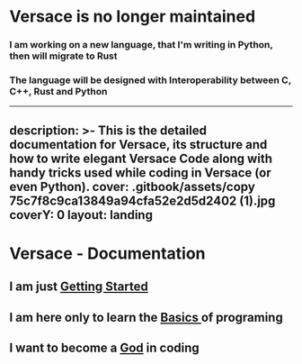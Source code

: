 # Versace is no longer maintained
### I am working on a new language, that I'm writing in Python, then will migrate to Rust
### The language will be designed with Interoperability between C, C++, Rust and Python

---
description: >-
  This is the detailed documentation for Versace, its structure and how to write
  elegant Versace Code along with handy tricks used while coding in Versace (or
  even Python).
cover: .gitbook/assets/copy 75c7f8c9ca13849a94cfa52e2d5d2402 (1).jpg
coverY: 0
layout: landing
---

# Versace - Documentation

## I am just [Getting Started](getting-started/introduction.md)

## I am here only to learn the [Basics ](broken-reference)of programing

## I want to become a [God](broken-reference) in coding
